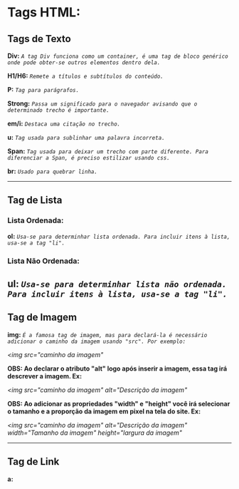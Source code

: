 # **Tags HTML:**

## **Tags de Texto**

**Div:** _`A tag Div funciona como um container, é uma tag de bloco genérico onde pode obter-se outros elementos dentro dela.`_

**H1/H6:** _`Remete a títulos e subtítulos do conteúdo.`_

**P:** _`Tag para parágrafos.`_

**Strong:** _`Passa um significado para o navegador avisando que o determinado trecho é importante.`_

**em/i:** _`Destaca uma citação no trecho.`_

**u:** _`Tag usada para sublinhar uma palavra incorreta.`_

**Span:** _`Tag usada para deixar um trecho com parte diferente. Para diferenciar a Span, é preciso estilizar usando css.`_

**br:** _`Usado para quebrar linha.`_

----------------------------------------
## **Tag de Lista**
### **Lista Ordenada:**

**ol:** _`Usa-se para determinhar lista ordenada. Para incluir itens à lista, usa-se a tag "li".`_

### **Lista Não Ordenada:**

**ul:** _`Usa-se para determinhar lista não ordenada. Para incluir itens à lista, usa-se a tag "li".`_
-------------------------
## **Tag de Imagem**
**img:** _`É a famosa tag de imagem, mas para declará-la é necessário adicionar o caminho da imagem usando "src". Por exemplo:`_

_*<img src="caminho da imagem"*_

**OBS: Ao declarar o atributo "alt" logo após inserir a imagem, essa tag irá descrever a imagem. Ex:** 

_*<img src="caminho da imagem" alt="Descrição da imagem"*_

**OBS: Ao adicionar as propriedades "width" e "height" você irá selecionar o tamanho e a proporção da imagem em pixel na tela do site. Ex:**

_*<img src="caminho da imagem" alt="Descrição da imagem" width="Tamanho da imagem" height="largura da imagem"*_

-------------------------
## **Tag de Link**
**a:** 